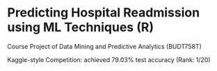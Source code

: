 # Predicting Hospital Readmission using ML Techniques (R)
Course Project of Data Mining and Predictive Analytics (BUDT758T)

Kaggle-style Competition: achieved 79.03% test accuracy (Rank: 1/20)
